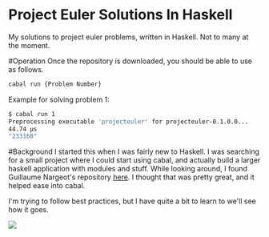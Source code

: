 Project Euler Solutions In Haskell
==================================

My solutions to project euler problems, written in Haskell. Not to many at the moment. 

#Operation
Once the repository is downloaded, you should be able to use as follows. 
```bash
cabal run {Problem Number}
```

Example for solving problem 1:

```bash
$ cabal run 1
Preprocessing executable 'projecteuler' for projecteuler-0.1.0.0...
44.74 µs
"233168"
```

#Background
I started this when I was fairly new to Haskell. I was searching for a small project where I could start using cabal, and actually build a larger haskell application with modules and stuff. While looking around, I found Guillaume Nargeot's repository <a href="https://github.com/guillaume-nargeot/project-euler-haskell">here</a>. I thought that was pretty great, and it helped ease into cabal. 

I'm trying to follow best practices, but I have quite a bit to learn to we'll see how it goes. 

<img src="https://projecteuler.net/profile/ThermalSpan.png"/>